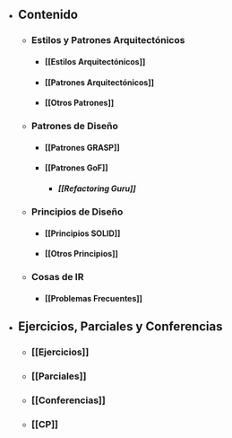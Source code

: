 - ##  Contenido
	- ### Estilos y Patrones Arquitectónicos
		- #### [[Estilos Arquitectónicos]]
		- #### [[Patrones Arquitectónicos]]
		- #### [[Otros Patrones]]
	- ### Patrones de Diseño
		- #### [[Patrones GRASP]]
		- #### [[Patrones GoF]]
			- ##### [[Refactoring Guru]]
	- ### Principios de Diseño
		- #### [[Principios SOLID]]
		- #### [[Otros Principios]]
	- ### Cosas de IR
		- #### [[Problemas Frecuentes]]
- ## Ejercicios, Parciales y Conferencias
	- ### [[Ejercicios]]
	- ### [[Parciales]]
	- ### [[Conferencias]]
	- ### [[CP]]


